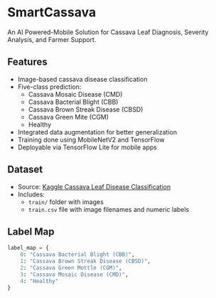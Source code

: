 # SmartCassava
An AI Powered-Mobile Solution for Cassava Leaf Diagnosis, Severity Analysis, and Farmer Support.

## Features

- Image-based cassava disease classification
- Five-class prediction:
  - Cassava Mosaic Disease (CMD)
  - Cassava Bacterial Blight (CBB)
  - Cassava Brown Streak Disease (CBSD)
  - Cassava Green Mite (CGM)
  - Healthy
- Integrated data augmentation for better generalization
- Training done using MobileNetV2 and TensorFlow
- Deployable via TensorFlow Lite for mobile apps

## Dataset

- Source: [Kaggle Cassava Leaf Disease Classification](https://www.kaggle.com/competitions/cassava-leaf-disease-classification/data)
- Includes:
  - `train/` folder with images
  - `train.csv` file with image filenames and numeric labels

## Label Map

```python
label_map = {
    0: "Cassava Bacterial Blight (CBB)",
    1: "Cassava Brown Streak Disease (CBSD)",
    2: "Cassava Green Mottle (CGM)",
    3: "Cassava Mosaic Disease (CMD)",
    4: "Healthy"
}
